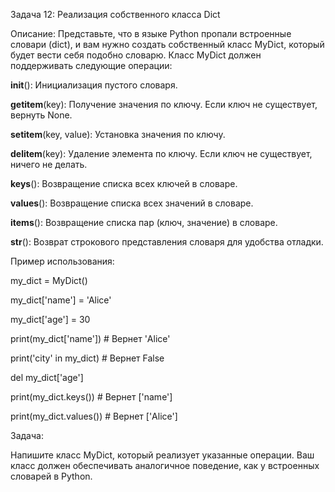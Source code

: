 Задача 12: Реализация собственного класса Dict

Описание: Представьте, что в языке Python пропали встроенные словари (dict), и вам нужно создать собственный класс MyDict, который будет вести себя подобно словарю. Класс MyDict должен поддерживать следующие операции:

__init__(): Инициализация пустого словаря.

__getitem__(key): Получение значения по ключу. Если ключ не существует, вернуть None.

__setitem__(key, value): Установка значения по ключу.

__delitem__(key): Удаление элемента по ключу. Если ключ не существует, ничего не делать.

__keys__(): Возвращение списка всех ключей в словаре.

__values__(): Возвращение списка всех значений в словаре.

__items__(): Возвращение списка пар (ключ, значение) в словаре.

__str__(): Возврат строкового представления словаря для удобства отладки.

Пример использования:

my_dict = MyDict()

my_dict['name'] = 'Alice'

my_dict['age'] = 30

print(my_dict['name'])  # Вернет 'Alice'

print('city' in my_dict)  # Вернет False

del my_dict['age']

print(my_dict.keys())  # Вернет ['name']

print(my_dict.values())  # Вернет ['Alice']

Задача:

Напишите класс MyDict, который реализует указанные операции. Ваш класс должен обеспечивать аналогичное поведение, как у встроенных словарей в Python.
